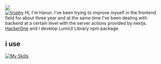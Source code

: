 ![](https://komarev.com/ghpvc/?username=SpadeyDev&color=ff69b4)  
[![trophy](https://github-profile-trophy.vercel.app/?username=chefHarun&theme=onedark)](https://github.com/ryo-ma/github-profile-trophy)
Hi, I'm Harun. I've been trying to improve myself in the frontend field for about three year and at the same time I've been dealing with backend at a certain level with the server actions provided by nextjs.
[HackerOne](https://hackerone.com/chefharun) and I develop LumiUI Library npm package.
## i use
[![My Skills](https://skillicons.dev/icons?i=js,html,css,figma,express,firebase,react,redux,supabase,tailwind,ts,vite,next.js)](https://skillicons.dev)
